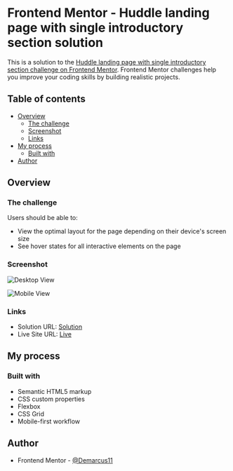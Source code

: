 # Frontend Mentor - Huddle landing page with single introductory section solution

This is a solution to the [Huddle landing page with single introductory section challenge on Frontend Mentor](https://www.frontendmentor.io/challenges/huddle-landing-page-with-a-single-introductory-section-B_2Wvxgi0). Frontend Mentor challenges help you improve your coding skills by building realistic projects.

## Table of contents

- [Overview](#overview)
  - [The challenge](#the-challenge)
  - [Screenshot](#screenshot)
  - [Links](#links)
- [My process](#my-process)
  - [Built with](#built-with)
- [Author](#author)

## Overview

### The challenge

Users should be able to:

- View the optimal layout for the page depending on their device's screen size
- See hover states for all interactive elements on the page

### Screenshot

![Desktop View](https://drive.google.com/uc?export=view&id=1mDIDjOBXbnL01I_vIzc-TMZFqKPvf4pu)

![Mobile View](https://drive.google.com/uc?export=view&id=1xzLjLyqgIqCNTkfTOWT6Tj6JL4bVrLVs)

### Links

- Solution URL: [Solution](https://your-solution-url.com)
- Live Site URL: [Live](https://your-live-site-url.com)

## My process

### Built with

- Semantic HTML5 markup
- CSS custom properties
- Flexbox
- CSS Grid
- Mobile-first workflow

## Author

- Frontend Mentor - [@Demarcus11](https://www.frontendmentor.io/profile/Demarcus11)
